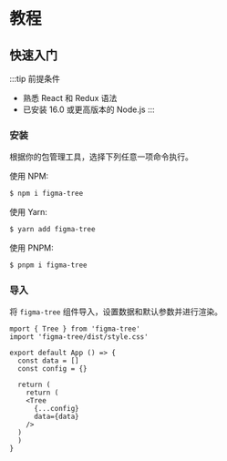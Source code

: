 # 教程

## 快速入门

:::tip 前提条件
- 熟悉 React 和 Redux 语法
- 已安装 16.0 或更高版本的 Node.js
:::

### 安装

根据你的包管理工具，选择下列任意一项命令执行。

使用 NPM:

```bash
$ npm i figma-tree
```

使用 Yarn:

```bash
$ yarn add figma-tree
```

使用 PNPM:

```bash
$ pnpm i figma-tree
```

### 导入

将 `figma-tree` 组件导入，设置数据和默认参数并进行渲染。

```tsx
mport { Tree } from 'figma-tree'
import 'figma-tree/dist/style.css'

export default App () => {
  const data = []
  const config = {}

  return (
    return (
    <Tree
      {...config}
      data={data}
    />
  )
  )
}
```
